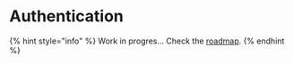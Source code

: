 # Authentication



{% hint style="info" %}
Work in progres... Check the [roadmap](../roadmap.md).
{% endhint %}

